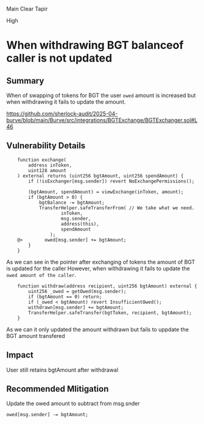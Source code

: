 Main Clear Tapir

High

# When withdrawing BGT balanceof caller is not updated

## Summary
When of swapping of tokens for BGT the user `owed` amount is increased but when withdrawing it fails to update the amount.

https://github.com/sherlock-audit/2025-04-burve/blob/main/Burve/src/integrations/BGTExchange/BGTExchanger.sol#L46
## Vulnerability Details
```solidity
    function exchange(
        address inToken,
        uint128 amount
    ) external returns (uint256 bgtAmount, uint256 spendAmount) {
        if (!isExchanger[msg.sender]) revert NoExchangePermissions();

        (bgtAmount, spendAmount) = viewExchange(inToken, amount);
        if (bgtAmount > 0) {
            bgtBalance -= bgtAmount;
            TransferHelper.safeTransferFrom( // We take what we need.
                    inToken,
                    msg.sender,
                    address(this),
                    spendAmount
                );
    @>        owed[msg.sender] += bgtAmount;
        }
    }
```
As we can see in the pointer after exchanging of tokens the amount of BGT is updated for the caller However, when withdrawing it fails to update the `owed amount of the caller`.
```solidity
    function withdraw(address recipient, uint256 bgtAmount) external {
        uint256 _owed = getOwed(msg.sender);
        if (bgtAmount == 0) return;
        if (_owed < bgtAmount) revert InsufficientOwed();
        withdrawn[msg.sender] += bgtAmount;
        TransferHelper.safeTransfer(bgtToken, recipient, bgtAmount);
    }
```
As we can it only updated the amount withdrawn but fails to uppdate the BGT amount transfered

## Impact 
User still retains bgtAmount after withdrawal
## Recommended MIitigation
Update the owed amount to subtract from msg.snder
```solidity
owed[msg.sender] -= bgtAmount;
```